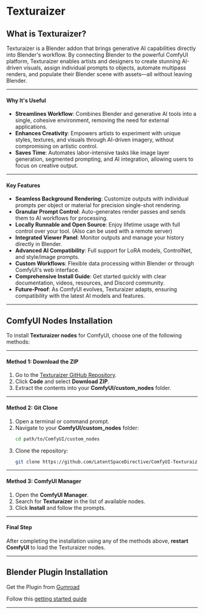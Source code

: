 # Texturaizer

## **What is Texturaizer?**

Texturaizer is a Blender addon that brings generative AI capabilities directly into Blender's workflow. By connecting Blender to the powerful ComfyUI platform, Texturaizer enables artists and designers to create stunning AI-driven visuals, assign individual prompts to objects, automate multipass renders, and populate their Blender scene with assets—all without leaving Blender.

---

#### **Why It's Useful**
- **Streamlines Workflow**: Combines Blender and generative AI tools into a single, cohesive environment, removing the need for external applications.
- **Enhances Creativity**: Empowers artists to experiment with unique styles, textures, and visuals through AI-driven imagery, without compromising on artistic control. 
- **Saves Time**: Automates labor-intensive tasks like image layer generation, segmented prompting, and AI integration, allowing users to focus on creative output.

---

#### **Key Features**

- **Seamless Background Rendering**: Customize outputs with individual prompts per object or material for precision single-shot rendering.
- **Granular Prompt Control**: Auto-generates render passes and sends them to AI workflows for processing.
- **Locally Runnable and Open Source**: Enjoy lifetime usage with full control over your tool. (Also can be used with a remote server)
- **Integrated Viewer Panel**: Monitor outputs and manage your history directly in Blender.
- **Advanced AI Compatibility**: Full support for LoRA models, ControlNet, and style/image prompts.
- **Custom Workflows**: Flexible data processing within Blender or through ComfyUI's web interface.
- **Comprehensive Install Guide**: Get started quickly with clear documentation, videos, resources, and Discord community.
- **Future-Proof**: As ComfyUI evolves, Texturaizer adapts, ensuring compatibility with the latest AI models and features.
---

## ComfyUI Nodes Installation

To install **Texturaizer nodes** for ComfyUI, choose one of the following methods:

---

#### Method 1: Download the ZIP
1. Go to the [Texturaizer GitHub Repository](https://github.com/LatentSpaceDirective/ComfyUI-Texturaizer).
2. Click **Code** and select **Download ZIP**.
3. Extract the contents into your **ComfyUI/custom_nodes** folder.

---

#### Method 2: Git Clone
1. Open a terminal or command prompt.
2. Navigate to your **ComfyUI/custom_nodes** folder:
   ```bash
   cd path/to/ComfyUI/custom_nodes
   ```
3. Clone the repository:
   ```bash
   git clone https://github.com/LatentSpaceDirective/ComfyUI-Texturaizer.git
   ```

---

#### Method 3: ComfyUI Manager
1. Open the **ComfyUI Manager**.
2. Search for **Texturaizer** in the list of available nodes.
3. Click **Install** and follow the prompts.

---

#### Final Step
After completing the installation using any of the methods above, **restart ComfyUI** to load the Texturaizer nodes.

---

## Blender Plugin Installation

Get the Plugin from [Gumroad](https://latentspacedirective.gumroad.com/l/texturaizer)

Follow this [getting started guide](https://texturaizer.com/texturaizer-docs/getting-started/texturaizer-installation-guide/)

---